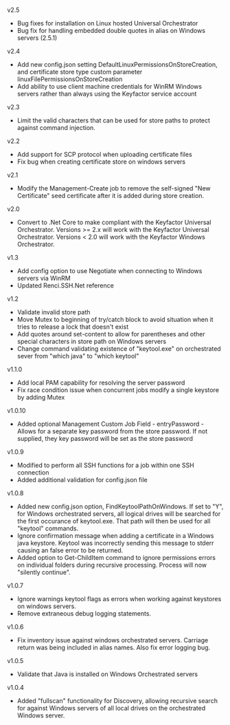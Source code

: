 v2.5
- Bug fixes for installation on Linux hosted Universal Orchestrator
- Bug fix for handling embedded double quotes in alias on Windows servers (2.5.1)

v2.4
- Add new config.json setting DefaultLinuxPermissionsOnStoreCreation, and certificate store type custom parameter linuxFilePermissionsOnStoreCreation
- Add ability to use client machine credentials for WinRM Windows servers rather than always using the Keyfactor service account 

v2.3
- Limit the valid characters that can be used for store paths to protect against command injection.

v2.2
- Add support for SCP protocol when uploading certificate files
- Fix bug when creating certificate store on windows servers

v2.1
- Modify the Management-Create job to remove the self-signed "New Certificate" seed certificate after it is added during store creation.

v2.0
- Convert to .Net Core to make compliant with the Keyfactor Universal Orchestrator.  Versions >= 2.x will work with the Keyfactor Universal Orchestrator.  Versions < 2.0 will work with the Keyfactor Windows Orchestrator.

v1.3
- Add config option to use Negotiate when connecting to Windows servers via WinRM
- Updated Renci.SSH.Net reference

v1.2
- Validate invalid store path
- Move Mutex to beginning of try/catch block to avoid situation when it tries to release a lock that doesn't exist
- Add quotes around set-content to allow for parentheses and other special characters in store path on Windows servers
- Change command validating existence of "keytool.exe" on orchestrated sever from "which java" to "which keytool"

v1.1.0
- Add local PAM capability for resolving the server password
- Fix race condition issue when concurrent jobs modify a single keystore by adding Mutex

v1.0.10
- Added optional Management Custom Job Field - entryPassword - Allows for a separate key password from the store password.  If not supplied, they key password will be set as the store password

v1.0.9
- Modified to perform all SSH functions for a job within one SSH connection
- Added additional validation for config.json file

v1.0.8
- Added new config.json option, FindKeytoolPathOnWindows.  If set to "Y", for Windows orchestrated servers, all logical drives will be searched for the first occurance of keytool.exe.  That path will then be used for all "keytool" commands.
- Ignore confirmation message when adding a certificate in a Windows java keystore.  Keytool was incorrectly sending this message to stderr causing an false error to be returned.
- Added option to Get-ChildItem command to ignore permissions errors on individual folders during recursive processing.  Process will now "silently continue".

v1.0.7
- Ignore warnings keytool flags as errors when working against keystores on windows servers.  
- Remove extraneous debug logging statements.

v1.0.6
- Fix inventory issue against windows orchestrated servers.  Carriage return was being included in alias names.  Also fix error logging bug.

v1.0.5
- Validate that Java is installed on Windows Orchestrated servers

v1.0.4
- Added "fullscan" functionality for Discovery, allowing recursive search for against Windows servers of all local drives on the orchestrated Windows server.
